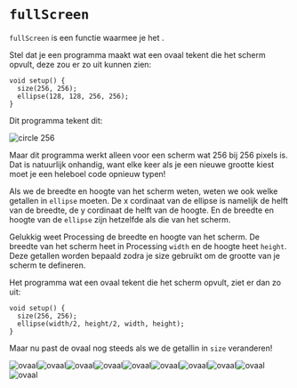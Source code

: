 # `fullScreen`

`fullScreen` is een functie waarmee je het  .

Stel dat je een programma maakt wat een ovaal tekent die het scherm opvult, deze zou er zo uit kunnen zien:
```
void setup() {
  size(256, 256);
  ellipse(128, 128, 256, 256);
}
```
Dit programma tekent dit:

![circle 256](circle256.png)

Maar dit programma werkt alleen voor een scherm wat 256 bij 256 pixels is. Dat is natuurlijk onhandig, want elke keer als je een nieuwe grootte kiest moet je een heleboel code opnieuw typen!

Als we de breedte en hoogte van het scherm weten, weten we ook welke getallen in `ellipse` moeten. De x cordinaat van de ellipse is namelijk de helft van de breedte, de y cordinaat de helft van de hoogte. En de breedte en hoogte van de `ellipse` zijn hetzelfde als die van het scherm.

Gelukkig weet Processing de breedte en hoogte van het scherm. De breedte van het scherm heet in Processing `width` en de hoogte heet `height`. Deze getallen worden bepaald zodra je size gebruikt om de grootte van je scherm te defineren.

Het programma wat een ovaal tekent die het scherm opvult, ziet er dan zo uit:
```
void setup() {
  size(256, 256);
  ellipse(width/2, height/2, width, height);
}
```
Maar nu past de ovaal nog steeds als we de getallin in `size` veranderen!

![ovaal](ellipse0.png)![ovaal](ellipse1.png)![ovaal](ellipse2.png)![ovaal](ellipse3.png)![ovaal](ellipse4.png)![ovaal](ellipse5.png)![ovaal](ellipse6.png)![ovaal](ellipse7.png)![ovaal](ellipse8.png)![ovaal](ellipse9.png)
